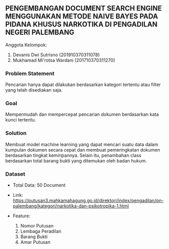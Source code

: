 ## **PENGEMBANGAN DOCUMENT SEARCH ENGINE MENGGUNAKAN METODE NAIVE BAYES PADA PIDANA KHUSUS NARKOTIKA DI PENGADILAN NEGERI PALEMBANG**


Anggota Kelompok:

1.   Devanis Dwi Sutrisno (201910370311078)
2.   Mukhamad Mi'rotsa Wardani (201710370311270)

### **Problem Statement**

Pencarian hanya dapat dilakukan berdasarkan kategori tertentu atau filter yang telah disediakan saja.

### **Goal**

Mempermudah dan mempercepat pencarian dokumen berdasarkan kata kunci tertentu.

### **Solution**

Membuat model machine learning yang dapat mencari suatu data dalam kumpulan dokumen secara cepat dan membuat pemeringkatan dokumen berdasarkan tingkat kemiripannya. Selain itu, penambahan class berdasarkan total barang bukti yang ditemukan oleh badan hukum.

### **Dataset**

*   Total Data: 50 Document
*   Link: https://putusan3.mahkamahagung.go.id/direktori/index/pengadilan/pn-palembang/kategori/narkotika-dan-psikotropika-1.html
*   Feature:

    1.   Nomor Putusan
    2.   Lembaga Peradilan
    3.   Barang Bukti
    4.   Amar Putusan
